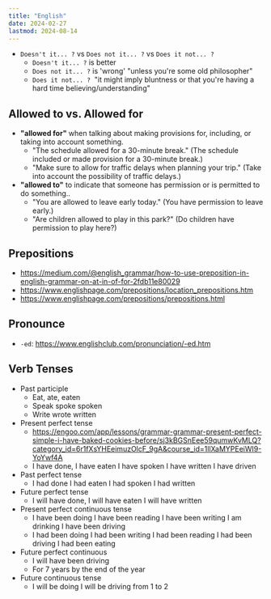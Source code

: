 ```yaml
---
title: "English"
date: 2024-02-27
lastmod: 2024-08-14
---
```


- `Doesn't it... ?` vs `Does not it... ?` vs `Does it not... ?`
	- `Doesn't it... ?` is better
	- `Does not it... ?` is 'wrong' "unless you're some old philosopher"
	- `Does it not... ?`  "it might imply bluntness or that you're having a hard time believing/understanding"

## Allowed to vs. Allowed for
- **"allowed for"** when talking about making provisions for, including, or taking into account something.
    * "The schedule allowed for a 30-minute break." (The schedule included or made provision for a 30-minute break.)
    * "Make sure to allow for traffic delays when planning your trip." (Take into account the possibility of traffic delays.)
- **"allowed to"** to indicate that someone has permission or is permitted to do something..
    * "You are allowed to leave early today." (You have permission to leave early.)
    * "Are children allowed to play in this park?" (Do children have permission to play here?)

## Prepositions
- https://medium.com/@english_grammar/how-to-use-preposition-in-english-grammar-on-at-in-of-for-2fdb11e80029
- https://www.englishpage.com/prepositions/location_prepositions.htm
- https://www.englishpage.com/prepositions/prepositions.html

## Pronounce
- `-ed`: https://www.englishclub.com/pronunciation/-ed.htm

## Verb Tenses
- Past participle
    - Eat, ate, eaten
    - Speak spoke spoken
    - Write wrote written
- Present perfect tense
    - https://engoo.com/app/lessons/grammar-grammar-present-perfect-simple-i-have-baked-cookies-before/sj3kBGSnEee59qumwKvMLQ?category_id=6r1fXsYHEeimuzOlcF_9gA&course_id=1llXaMYPEeiWI9-YoYwf4A
    - I have done, I have eaten I have spoken I have written I have driven
- Past perfect tense
    - I had done I had eaten I had spoken I had written
- Future perfect tense
    - I will have done, I will have eaten I will have written
- Present perfect continuous tense
    - I have been doing I have been reading I have been writing I am drinking I have been driving
    - I had been doing I had been writing I had been reading I had been driving I had been eating
- Future perfect continuous
    - I will have been driving
    - For 7 years by the end of the year
- Future continuous tense
    - I will be doing I will be driving from 1 to 2
